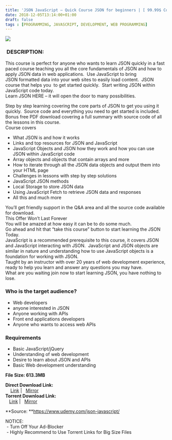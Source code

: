 ```yaml
---
title: 'JSON JavaScript – Quick Course JSON for beginners | [ 99.99$ Course For Free ]'
date: 2018-12-05T13:14:00+01:00
draft: false
tags : [PROGRAMMING, JAVASCRIPT, DEVELOPMENT, WEB PROGRAMMING]
---
```


  

[![](https://3.bp.blogspot.com/-lidtiz4GWGo/XAe_MMV2VbI/AAAAAAAAAn4/l4nRYfQEyLIADj8P1LK0Nckx8EoLFkVgACLcBGAs/s640/JSON-JavaScript-Quick-Course-JSON-for-beginners.jpg)](https://3.bp.blogspot.com/-lidtiz4GWGo/XAe_MMV2VbI/AAAAAAAAAn4/l4nRYfQEyLIADj8P1LK0Nckx8EoLFkVgACLcBGAs/s1600/JSON-JavaScript-Quick-Course-JSON-for-beginners.jpg)

###  DESCRIPTION:

This course is perfect for anyone who wants to learn JSON quickly in a fast paced course teaching you all the core fundamentals of JSON and how to apply JSON data in web applications.  Use JavaScript to bring JSON formatted data into your web sites to easily load content.  JSON course that helps you  to get started quickly.  Start writing JSON within JavaScript code today.  
Learn JSON HERE – it will open the door to many possibilities.  

Step by step learning covering the core parts of JSON to get you using it quickly.  Source code and everything you need to get started is included.  
Bonus free PDF download covering a full summary with source code of all the lessons in this course.  
Course covers  

*   What JSON is and how it works
*   Links and top resources for JSON and JavaScript
*   JavaScript Objects and JSON how they work and how you can use JSON within JavaScript code
*   Array objects and objects that contain arrays and more
*   How to iterate through all the JSON data objects and output them into your HTML page
*   Challenges in lessons with step by step solutions
*   JavaScript JSON methods
*   Local Storage to store JSON data
*   Using JavaScript Fetch to retrieve JSON data and responses
*   All this and much more

You’ll get friendly support in the Q&A area and all the source code available for download.  
This Offer Won’t Last Forever  
You will be amazed at how easy it can be to do some much.  
Go ahead and hit that “take this course” button to start learning the JSON Today.  
JavaScript is a recommended prerequisite to this course, it covers JSON and JavaScript interacting with JSON.  JavaScript and JSON objects are similar in nature and understanding how to use JavaScript objects is a foundation for working with JSON.  
Taught by an instructor with over 20 years of web development experience, ready to help you learn and answer any questions you may have.  
What are you waiting join now to start learning JSON, you have nothing to lose.  

### Who is the target audience?

*   Web developers
*   anyone interested in JSON
*   Anyone working with APIs
*   Front end applications developers
*   Anyone who wants to access web APIs

### Requirements

*   Basic JavaScript/jQuery
*   Understanding of web development
*   Desire to learn about JSON and APIs
*   Basic Web development understanding

**File Size: 613.3MB**

**Direct Download Link:**  
    [Link](http://crowdurl.com/JSONJavaScriptLink1) |   [Mirror](http://crowdurl.com/JSONJavaScriptLink2)  
**Torrent Download Link:**  
   [Link](http://crowdurl.com/JSONJavaScripttorrent1) |   [Mirror](http://crowdurl.com/JSONJavaScripttorrent2)  
  
**Source: **https://www.udemy.com/json-javascript/  
  
NOTICE:  
 - Turn Off Your Ad-Blocker  
 - Highly Recommend to Use Torrent Links for Big Size Files